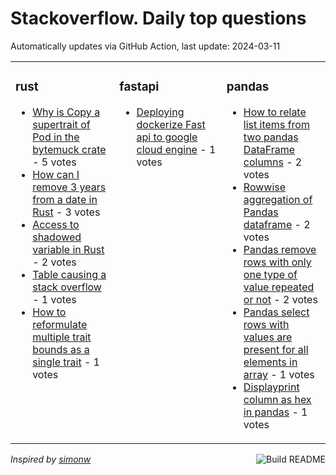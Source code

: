 # Stackoverflow. Daily top questions 

Automatically updates via GitHub Action, last update: <!-- date starts -->2024-03-11<!-- date ends -->


<table><tr><td valign="top" width="33%">

### rust
<!-- rust starts -->
* [Why is Copy a supertrait of Pod in the bytemuck crate](https://stackoverflow.com/questions/78134616/why-is-copy-a-supertrait-of-pod-in-the-bytemuck-crate) - 5 votes
* [How can I remove 3 years from a date in Rust](https://stackoverflow.com/questions/78137121/how-can-i-remove-3-years-from-a-date-in-rust) - 3 votes
* [Access to shadowed variable in Rust](https://stackoverflow.com/questions/78141031/access-to-shadowed-variable-in-rust) - 2 votes
* [Table causing a stack overflow](https://stackoverflow.com/questions/78136661/table-causing-a-stack-overflow) - 1 votes
* [How to reformulate multiple trait bounds as a single trait](https://stackoverflow.com/questions/78136752/how-to-reformulate-multiple-trait-bounds-as-a-single-trait) - 1 votes
<!-- rust ends -->
</td><td valign="top" width="34%">


### fastapi
<!-- fastapi starts -->
* [Deploying dockerize Fast api to google cloud engine](https://stackoverflow.com/questions/78142014/deploying-dockerize-fast-api-to-google-cloud-engine) - 1 votes
<!-- fastapi ends -->
</td><td valign="top" width="34%">


### pandas
<!-- pandas starts -->
* [How to relate list items from two pandas DataFrame columns](https://stackoverflow.com/questions/78140607/how-to-relate-list-items-from-two-pandas-dataframe-columns) - 2 votes
* [Rowwise aggregation of Pandas dataframe](https://stackoverflow.com/questions/78137727/row-wise-aggregation-of-pandas-dataframe) - 2 votes
* [Pandas remove rows with only one type of value repeated or not](https://stackoverflow.com/questions/78141652/pandas-remove-rows-with-only-one-type-of-value-repeated-or-not) - 2 votes
* [Pandas select rows with values are present for all elements in array](https://stackoverflow.com/questions/78142171/pandas-select-rows-with-values-are-present-for-all-elements-in-array) - 1 votes
* [Displayprint column as hex in pandas](https://stackoverflow.com/questions/78140123/display-print-column-as-hex-in-pandas) - 1 votes
<!-- pandas ends -->
</td></tr></table>

<a href="https://github.com/hp0404/hp0404/actions"><img src="https://github.com/hp0404/hp0404/workflows/Build%20README/badge.svg" align="right" alt="Build README"></a> <p>*Inspired by  [simonw](https://github.com/simonw/simonw)*</p>

